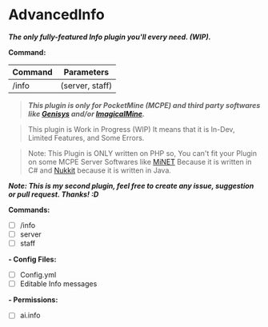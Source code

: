 # AdvancedInfo
_**The only fully-featured Info plugin you'll every need. (WIP).**_

**Command:**


Command | Parameters
--------|----------
/info | (server, staff)



>_**This plugin is only for PocketMine (MCPE) and third party softwares like [Genisys](https://github.com/iTXTech/Genisys) and/or [ImagicalMine](https://github.com/ImagicalMine/ImagicalMine).**_


> This plugin is Work in Progress (WIP) It means that it is In-Dev, Limited Features, and Some Errors.

> Note: This Plugin is ONLY written on PHP so, You can't fit your Plugin on some MCPE Server Softwares like [MiNET](https://github.com/NiclasOlofsson/MiNET) Because it is written in C# and [Nukkit](https://github.com/Nukkit/Nukkit) because it is written in Java.


**_Note: This is my second plugin, feel free to create any issue, suggestion or pull request. Thanks! :D_**

**Commands:**
- [ ] /info
 - [ ] server
 - [ ] staff
 
**- Config Files:**
- [ ] Config.yml
 - [ ] Editable Info messages

**- Permissions:**
 - [ ] ai.info
